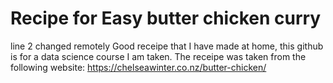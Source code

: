 # Recipe for Easy butter chicken curry
line 2 changed remotely
Good receipe that I have made at home, this github is for a data science course I am taken. The receipe was taken from the following website: https://chelseawinter.co.nz/butter-chicken/
